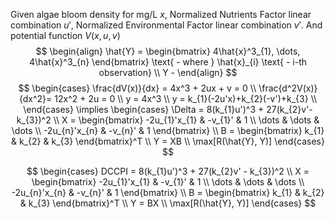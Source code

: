 
Given algae bloom density for mg/L  $x$,
Normalized Nutrients Factor linear combination $u'$,
Normalized Environmental Factor linear combination $v'$.
And potential function $V(x, u, v)$
$$
\begin{align}
\hat{Y} = \begin{bmatrix}
4\hat{x}^3_{1}, \dots, 4\hat{x}^3_{n}
\end{bmatrix} \text{ - where } \hat{x}_{i} \text{ - i-th observation} \\
Y - 
\end{align}
$$
$$
\begin{cases}
\frac{dV(x)}{dx} = 4x^3 + 2ux + v = 0 \\
\frac{d^2V(x)}{dx^2}= 12x^2 + 2u = 0   \\
y = 4x^3 \\
y = k_{1}(-2u'x)+k_{2}(-v')+k_{3} \\
\end{cases} \implies \begin{cases} 
\Delta = 8(k_{1}u')^3 + 27(k_{2}v'-k_{3})^2 \\
X = \begin{bmatrix}
-2u_{1}'x_{1}  & -v_{1}'  & 1 \\
\dots & \dots & \dots \\
-2u_{n}'x_{n} & -v_{n}' & 1
\end{bmatrix} \\
B = \begin{bmatrix}
k_{1} & k_{2} & k_{3}
\end{bmatrix}^T \\
Y = XB  \\
\max[R(\hat{Y}, Y)]
\end{cases}
$$


















$$
\begin{cases}
DCCPI = 8(k_{1}u')^3 + 27(k_{2}v' - k_{3})^2 \\
X = \begin{bmatrix}
-2u_{1}'x_{1}  & -v_{1}'  & 1 \\
\dots & \dots & \dots \\
-2u_{n}'x_{n} & -v_{n}' & 1
\end{bmatrix} \\
B = \begin{bmatrix}
k_{1} & k_{2} & k_{3}
\end{bmatrix}^T \\
Y = BX \\
\max[R(\hat{Y}, Y)]
\end{cases}
$$
